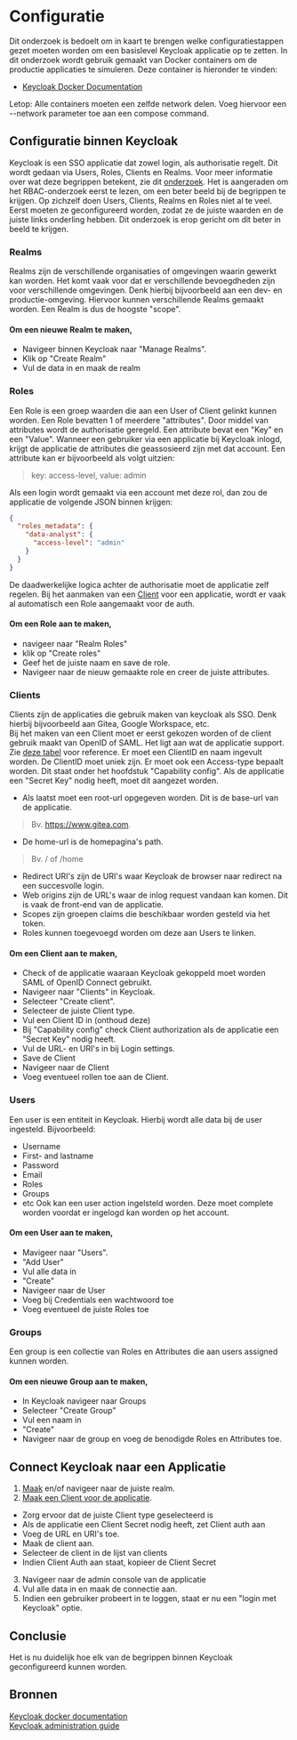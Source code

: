 # Configuratie
Dit onderzoek is bedoelt om in kaart te brengen welke configuratiestappen gezet moeten worden om een basislevel Keycloak applicatie op te zetten.
In dit onderzoek wordt gebruik gemaakt van Docker containers om de productie applicaties te simuleren.
Deze container is hieronder te vinden:
- [Keycloak Docker Documentation]("https://www.keycloak.org/getting-started/getting-started-docker")

Letop: Alle containers moeten een zelfde network delen. Voeg hiervoor een --network <network-naam> parameter toe aan een compose command.

## Configuratie binnen Keycloak
Keycloak is een SSO applicatie dat zowel login, als authorisatie regelt. Dit wordt gedaan via Users, Roles, Clients en Realms.
Voor meer informatie over wat deze begrippen betekent, zie dit [onderzoek](..%2F..%2Fiteratie-1%2Frbac-keycloak-analyse%2Frbac-keycloak-analysis.md#hoe-werkt-rbac-in-keycloak).
Het is aangeraden om het RBAC-onderzoek eerst te lezen, om een beter beeld bij de begrippen te krijgen.
Op zichzelf doen Users, Clients, Realms en Roles niet al te veel. Eerst moeten ze geconfigureerd worden, zodat ze de juiste waarden en de juiste links onderling hebben.
Dit onderzoek is erop gericht om dit beter in beeld te krijgen.

### Realms
Realms zijn de verschillende organisaties of omgevingen waarin gewerkt kan worden. Het komt vaak voor dat er verschillende bevoegdheden zijn voor verschillende omgevingen. Denk hierbij bijvoorbeeld aan een dev- en productie-omgeving.
Hiervoor kunnen verschillende Realms gemaakt worden. Een Realm is dus de hoogste "scope".
#### Om een nieuwe Realm te maken,
- Navigeer binnen Keycloak naar "Manage Realms". 
- Klik op "Create Realm"
- Vul de data in en maak de realm

### Roles
Een Role is een groep waarden die aan een User of Client gelinkt kunnen worden. 
Een Role bevatten 1 of meerdere "attributes". Door middel van attributes wordt de authorisatie geregeld. 
Een attribute bevat een "Key" en een "Value".
Wanneer een gebruiker via een applicatie bij Keycloak inlogd, krijgt de applicatie de attributes die geassosieerd zijn met dat account.
Een attribute kan er bijvoorbeeld als volgt uitzien:
> key: access-level, value: admin

Als een login wordt gemaakt via een account met deze rol, dan zou de applicatie de volgende JSON binnen krijgen:

```json
{
  "roles_metadata": {
    "data-analyst": {
      "access-level": "admin"
    }
  }
}
```
De daadwerkelijke logica achter de authorisatie moet de applicatie zelf regelen.
Bij het aanmaken van een [Client](#clients) voor een applicatie, wordt er vaak al automatisch een Role aangemaakt voor de auth.

#### Om een Role aan te maken,
- navigeer naar "Realm Roles" 
- klik op "Create roles"
- Geef het de juiste naam en save de role.
- Navigeer naar de nieuw gemaakte role en creer de juiste attributes.

### Clients
Clients zijn de applicaties die gebruik maken van keycloak als SSO. Denk hierbij bijvoorbeeld aan Gitea, Google Workspace, etc.<br>
Bij het maken van een Client moet er eerst gekozen worden of de client gebruik maakt van OpenID of SAML. Het ligt aan wat de applicatie support. Zie [deze tabel](..%2F..%2Fiteratie-1%2Frbac-keycloak-analyse%2Frbac-keycloak.md#adr-002-keycloak-integratie-strategie-per-applicatie) voor reference.
Er moet een ClientID en naam ingevult worden. De ClientID moet uniek zijn.
Er moet ook een Access-type bepaalt worden. Dit staat onder het hoofdstuk "Capability config".
Als de applicatie een "Secret Key" nodig heeft, moet dit aangezet worden.
- Als laatst moet een root-url opgegeven worden. Dit is de base-url van de applicatie. 
> Bv. https://www.gitea.com.

- De home-url is de homepagina's path.
>Bv. / of /home

- Redirect URI's zijn de URI's waar Keycloak de browser naar redirect na een succesvolle login.
- Web origins zijn de URL's waar de inlog request vandaan kan komen. Dit is vaak de front-end van de applicatie.
- Scopes zijn groepen claims die beschikbaar worden gesteld via het token.
- Roles kunnen toegevoegd worden om deze aan Users te linken.

#### Om een Client aan te maken,
- Check of de applicatie waaraan Keycloak gekoppeld moet worden SAML of OpenID Connect gebruikt.
- Navigeer naar "Clients" in Keycloak.
- Selecteer "Create client".
- Selecteer de juiste Client type.
- Vul een Client ID in (onthoud deze)
- Bij "Capability config" check Client authorization als de applicatie een "Secret Key" nodig heeft.
- Vul de URL- en URI's in bij Login settings.
- Save de Client
- Navigeer naar de Client
- Voeg eventueel rollen toe aan de Client.

### Users
Een user is een entiteit in Keycloak. Hierbij wordt alle data bij de user ingesteld. Bijvoorbeeld:
- Username
- First- and lastname
- Password
- Email
- Roles
- Groups
- etc
Ook kan een user action ingelsteld worden. Deze moet complete worden voordat er ingelogd kan worden op het account.

#### Om een User aan te maken, 
- Mavigeer naar "Users".
- "Add User"
- Vul alle data in
- "Create"
- Navigeer naar de User
- Voeg bij Credentials een wachtwoord toe
- Voeg eventueel de juiste Roles toe


### Groups
Een group is een collectie van Roles en Attributes die aan users assigned kunnen worden.
#### Om een nieuwe Group aan te maken,
- In Keycloak navigeer naar Groups
- Selecteer "Create Group"
- Vul een naam in
- "Create"
- Navigeer naar de group en voeg de benodigde Roles en Attributes toe.

## Connect Keycloak naar een Applicatie
1. [Maak](#om-een-nieuwe-realm-te-maken) en/of navigeer naar de juiste realm.
2. [Maak een Client voor de applicatie](#om-een-client-aan-te-maken).
- Zorg ervoor dat de juiste Client type geselecteerd is
- Als de applicatie een Client Secret nodig heeft, zet Client auth aan
- Voeg de URL en URI's toe.
- Maak de client aan.
- Selecteer de client in de lijst van clients
- Indien Client Auth aan staat, kopieer de Client Secret
3. Navigeer naar de admin console van de applicatie
4. Vul alle data in en maak de connectie aan.
5. Indien een gebruiker probeert in te loggen, staat er nu een "login met Keycloak" optie.


## Conclusie

Het is nu duidelijk hoe elk van de begrippen binnen Keycloak geconfigureerd kunnen worden.

## Bronnen
[Keycloak docker documentation](https://www.keycloak.org/getting-started/getting-started-docker)
<br>[Keycloak administration guide](https://www.keycloak.org/docs/latest/server_admin/index.html)

